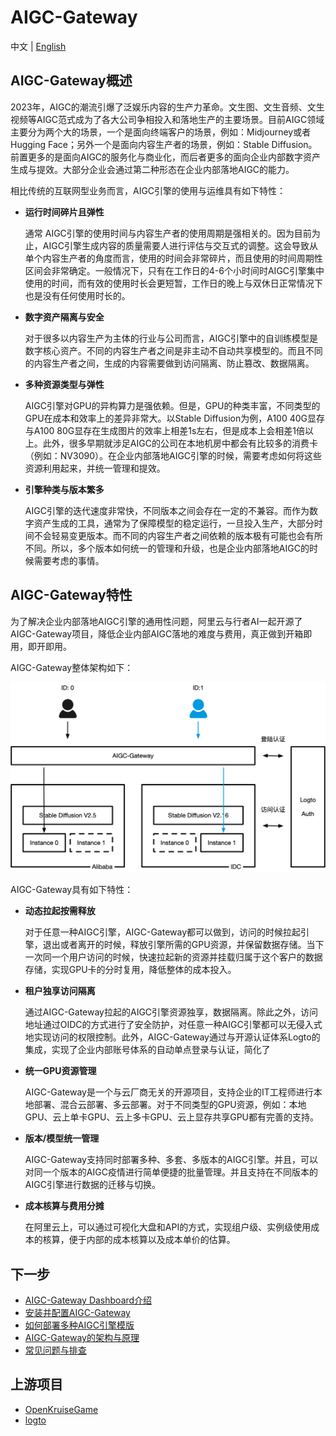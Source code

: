 # AIGC-Gateway

中文 | [English](./docs/en/README.md)

## AIGC-Gateway概述

2023年，AIGC的潮流引爆了泛娱乐内容的生产力革命。文生图、文生音频、文生视频等AIGC范式成为了各大公司争相投入和落地生产的主要场景。目前AIGC领域主要分为两个大的场景，一个是面向终端客户的场景，例如：Midjourney或者Hugging Face；另外一个是面向内容生产者的场景，例如：Stable Diffusion。前置更多的是面向AIGC的服务化与商业化，而后者更多的面向企业内部数字资产生成与提效。大部分企业会通过第二种形态在企业内部落地AIGC的能力。

相比传统的互联网型业务而言，AIGC引擎的使用与运维具有如下特性：

- **运行时间碎片且弹性**

    通常 AIGC引擎的使用时间与内容生产者的使用周期是强相关的。因为目前为止，AIGC引擎生成内容的质量需要人进行评估与交互式的调整。这会导致从单个内容生产者的角度而言，使用的时间会非常碎片，而且使用的时间周期性区间会非常确定。一般情况下，只有在工作日的4-6个小时间时AIGC引擎集中使用的时间，而有效的使用时长会更短暂，工作日的晚上与双休日正常情况下也是没有任何使用时长的。


- **数字资产隔离与安全**

    对于很多以内容生产为主体的行业与公司而言，AIGC引擎中的自训练模型是数字核心资产。不同的内容生产者之间是非主动不自动共享模型的。而且不同的内容生产者之间，生成的内容需要做到访问隔离、防止篡改、数据隔离。


- **多种资源类型与弹性**

   AIGC引擎对GPU的异构算力是强依赖。但是，GPU的种类丰富，不同类型的GPU在成本和效率上的差异非常大。以Stable Diffusion为例，A100 40G显存与A100 80G显存在生成图片的效率上相差1s左右，但是成本上会相差1倍以上。此外，很多早期就涉足AIGC的公司在本地机房中都会有比较多的消费卡（例如：NV3090）。在企业内部落地AIGC引擎的时候，需要考虑如何将这些资源利用起来，并统一管理和提效。


- **引擎种类与版本繁多**

   AIGC引擎的迭代速度非常快，不同版本之间会存在一定的不兼容。而作为数字资产生成的工具，通常为了保障模型的稳定运行，一旦投入生产，大部分时间不会轻易变更版本。而不同的内容生产者之间依赖的版本极有可能也会有所不同。所以，多个版本如何统一的管理和升级，也是企业内部落地AIGC的时候需要考虑的事情。


## AIGC-Gateway特性

为了解决企业内部落地AIGC引擎的通用性问题，阿里云与行者AI一起开源了AIGC-Gateway项目，降低企业内部AIGC落地的难度与费用，真正做到开箱即用，即开即用。

AIGC-Gateway整体架构如下：

![architecture](./docs/images/arch.png)

AIGC-Gateway具有如下特性：
- **动态拉起按需释放**

  对于任意一种AIGC引擎，AIGC-Gateway都可以做到，访问的时候拉起引擎，退出或者离开的时候，释放引擎所需的GPU资源，并保留数据存储。当下一次同一个用户访问的时候，快速拉起新的资源并挂载归属于这个客户的数据存储，实现GPU卡的分时复用，降低整体的成本投入。


- **租户独享访问隔离**

  通过AIGC-Gateway拉起的AIGC引擎资源独享，数据隔离。除此之外，访问地址通过OIDC的方式进行了安全防护，对任意一种AIGC引擎都可以无侵入式地实现访问的权限控制。此外，AIGC-Gateway通过与开源认证体系Logto的集成，实现了企业内部账号体系的自动单点登录与认证，简化了


- **统一GPU资源管理**

  AIGC-Gateway是一个与云厂商无关的开源项目，支持企业的IT工程师进行本地部署、混合云部署、多云部署。对于不同类型的GPU资源，例如：本地GPU、云上单卡GPU、云上多卡GPU、云上显存共享GPU都有完善的支持。


- **版本/模型统一管理**

  AIGC-Gateway支持同时部署多种、多套、多版本的AIGC引擎。并且，可以对同一个版本的AIGC疫情进行简单便捷的批量管理。并且支持在不同版本的AIGC引擎进行数据的迁移与切换。


- **成本核算与费用分摊**

  在阿里云上，可以通过可视化大盘和API的方式，实现组户级、实例级使用成本的核算，便于内部的成本核算以及成本单价的估算。


## 下一步

- [AIGC-Gateway Dashboard介绍](./docs/Dashboard介绍.md)
- [安装并配置AIGC-Gateway](./docs/安装部署.md)
- [如何部署多种AIGC引擎模版](./docs/模版管理.md)
- [AIGC-Gateway的架构与原理](./docs/架构原理.md)
- [常见问题与排查](./docs/常见问题.md)

## 上游项目

- [OpenKruiseGame](https://github.com/openkruise/kruise-game)
- [logto](https://github.com/logto-io/logto/)
